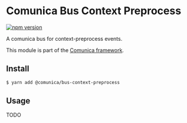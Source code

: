 # Comunica Bus Context Preprocess

[![npm version](https://badge.fury.io/js/%40comunica%2Fbus-context-preprocess.svg)](https://www.npmjs.com/package/@comunica/bus-context-preprocess)

A comunica bus for context-preprocess events.

This module is part of the [Comunica framework](https://github.com/comunica/comunica).

## Install

```bash
$ yarn add @comunica/bus-context-preprocess
```

## Usage

TODO
